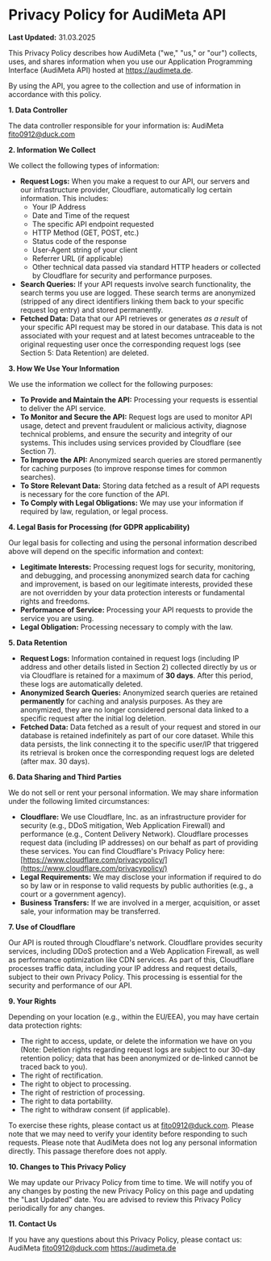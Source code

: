 # Privacy Policy for AudiMeta API

**Last Updated:** 31.03.2025

This Privacy Policy describes how AudiMeta ("we," "us," or "our") collects, uses, and shares information when you use our Application Programming Interface (AudiMeta API) hosted at https://audimeta.de.

By using the API, you agree to the collection and use of information in accordance with this policy.

**1. Data Controller**

The data controller responsible for your information is:
AudiMeta
fito0912@duck.com

**2. Information We Collect**

We collect the following types of information:

*   **Request Logs:** When you make a request to our API, our servers and our infrastructure provider, Cloudflare, automatically log certain information. This includes:
    *   Your IP Address
    *   Date and Time of the request
    *   The specific API endpoint requested
    *   HTTP Method (GET, POST, etc.)
    *   Status code of the response
    *   User-Agent string of your client
    *   Referrer URL (if applicable)
    *   Other technical data passed via standard HTTP headers or collected by Cloudflare for security and performance purposes.
*   **Search Queries:** If your API requests involve search functionality, the search terms you use are logged. These search terms are anonymized (stripped of any direct identifiers linking them back to your specific request log entry) and stored permanently.
*   **Fetched Data:** Data that our API retrieves or generates *as a result* of your specific API request may be stored in our database. This data is not associated with your request and at latest becomes untraceable to the original requesting user once the corresponding request logs (see Section 5: Data Retention) are deleted.

**3. How We Use Your Information**

We use the information we collect for the following purposes:

*   **To Provide and Maintain the API:** Processing your requests is essential to deliver the API service.
*   **To Monitor and Secure the API:** Request logs are used to monitor API usage, detect and prevent fraudulent or malicious activity, diagnose technical problems, and ensure the security and integrity of our systems. This includes using services provided by Cloudflare (see Section 7).
*   **To Improve the API:** Anonymized search queries are stored permanently for caching purposes (to improve response times for common searches).
*   **To Store Relevant Data:** Storing data fetched as a result of API requests is necessary for the core function of the API.
*   **To Comply with Legal Obligations:** We may use your information if required by law, regulation, or legal process.

**4. Legal Basis for Processing (for GDPR applicability)**

Our legal basis for collecting and using the personal information described above will depend on the specific information and context:

*   **Legitimate Interests:** Processing request logs for security, monitoring, and debugging, and processing anonymized search data for caching and improvement, is based on our legitimate interests, provided these are not overridden by your data protection interests or fundamental rights and freedoms.
*   **Performance of Service:** Processing your API requests to provide the service you are using.
*   **Legal Obligation:** Processing necessary to comply with the law.

**5. Data Retention**

*   **Request Logs:** Information contained in request logs (including IP address and other details listed in Section 2) collected directly by us or via Cloudflare is retained for a maximum of **30 days**. After this period, these logs are automatically deleted.
*   **Anonymized Search Queries:** Anonymized search queries are retained **permanently** for caching and analysis purposes. As they are anonymized, they are no longer considered personal data linked to a specific request after the initial log deletion.
*   **Fetched Data:** Data fetched as a result of your request and stored in our database is retained indefinitely as part of our core dataset. While this data persists, the link connecting it to the specific user/IP that triggered its retrieval is broken once the corresponding request logs are deleted (after max. 30 days).

**6. Data Sharing and Third Parties**

We do not sell or rent your personal information. We may share information under the following limited circumstances:

*   **Cloudflare:** We use Cloudflare, Inc. as an infrastructure provider for security (e.g., DDoS mitigation, Web Application Firewall) and performance (e.g., Content Delivery Network). Cloudflare processes request data (including IP addresses) on our behalf as part of providing these services. You can find Cloudflare's Privacy Policy here: [https://www.cloudflare.com/privacypolicy/](https://www.cloudflare.com/privacypolicy/)
*   **Legal Requirements:** We may disclose your information if required to do so by law or in response to valid requests by public authorities (e.g., a court or a government agency).
*   **Business Transfers:** If we are involved in a merger, acquisition, or asset sale, your information may be transferred.

**7. Use of Cloudflare**

Our API is routed through Cloudflare's network. Cloudflare provides security services, including DDoS protection and a Web Application Firewall, as well as performance optimization like CDN services. As part of this, Cloudflare processes traffic data, including your IP address and request details, subject to their own Privacy Policy. This processing is essential for the security and performance of our API.

**9. Your Rights**

Depending on your location (e.g., within the EU/EEA), you may have certain data protection rights:

*   The right to access, update, or delete the information we have on you (Note: Deletion rights regarding request logs are subject to our 30-day retention policy; data that has been anonymized or de-linked cannot be traced back to you).
*   The right of rectification.
*   The right to object to processing.
*   The right of restriction of processing.
*   The right to data portability.
*   The right to withdraw consent (if applicable).

To exercise these rights, please contact us at fito0912@duck.com. Please note that we may need to verify your identity before responding to such requests.
Please note that AudiMeta does not log any personal information directly. This passage therefore does not apply.

**10. Changes to This Privacy Policy**

We may update our Privacy Policy from time to time. We will notify you of any changes by posting the new Privacy Policy on this page and updating the "Last Updated" date. You are advised to review this Privacy Policy periodically for any changes.

**11. Contact Us**

If you have any questions about this Privacy Policy, please contact us:
AudiMeta
fito0912@duck.com
https://audimeta.de